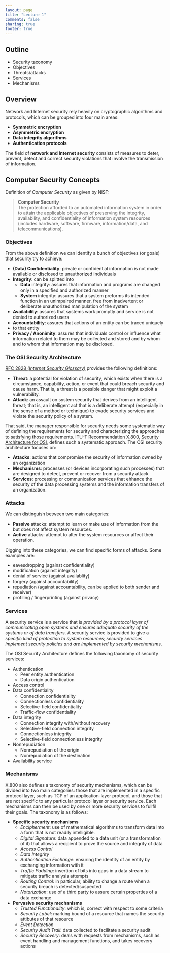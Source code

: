 ```yaml
---
layout: page
title: "Lecture 1"
comments: false
sharing: true
footer: true
---
```

## Outline

* Security taxonomy
 * Objectives
 * Threats/attacks
 * Services
 * Mechanisms

## Overview

Network and Internet security rely heavily on cryptographic algorithms and
protocols, which can be grouped into four main areas:

* **Symmetric encryption**
* **Asymmetric encryption**
* **Data integrity algorithms**
* **Authentication protocols**

The field of **network and Internet security** consists of measures to deter,
prevent, detect and correct security violations that involve the transmission
of information.

## Computer Security Concepts

Definition of _Computer Security_ as given by NIST:

> **Computer Security**  
> The protection afforded to an automated information system in order to attain
> the applicable objectives of preserving the integrity, availability, and
> confidentiality of information system resources (includes hardware, software,
> firmware, information/data, and telecommunications).

### Objectives
From the above definition we can identify a bunch of objectives (or goals) that
security try to achieve:

* **(Data) Confidentiality**: private or confidential information is not made
available or disclosed to unauthorized individuals
* **Integrity**: can be splitted into
  * **Data** integrity: assures that information and programs are changed only
 in a specified and authorized manner
  * **System** integrity: assures that a system preforms its intended function
 in an unimpaired manner, free from inadvertent or deliberate unauthorized
 manipulation of the system
* **Availability**: assures that systems work promptly and service is not
denied to authorized users
* **Accountability**: assures that actions of an entity can be traced uniquely
* to that entity
* **Privacy / Anonimity**: assures that individuals control or influence what
information related to them may be collected and stored and by whom and to whom
that information may be disclosed.

### The OSI Security Architecture
[RFC 2828 (_Internet Security Glossary_)](http://www.rfc-editor.org/rfc/rfc2828.txt)
provides the following definitions:

* **Threat**: a potential for violation of security, which exists when there is
a circumstance, capability, action, or event that could breach security and
cause harm. That is, a threat is a possible danger that might exploit a
vulnerability.
* **Attack**: an assault on system security that derives from an intelligent
threat; that is, an intelligent act that is a deliberate attempt (especially
in the sense of a method or technique) to evade security services and violate
the security policy of a system.

That said, the manager responsible for security needs some systematic way of
defining the requirements for security and characterizing the approaches to
satisfying those requirements. ITU-T Recommendation X.800, 
[Security Architecture for OSI](http://www.itu.int/rec/dologin_pub.asp?lang=e&id=T-REC-X.800-199103-I%21%21PDF-E&type=items), 
defines such a systematic approach. The OSI security architecture focuses on:

* **Attacks**: actions that compromise the security of information owned by an
organization
* **Mechanisms**: processes (or devices incorporating such processes) that are
designed to detect, prevent or recover from a security attack
* **Services**: processing or communication services that ehhance the security
of the data processing systems and the information transfers of an
organization.

### Attacks
We can distinguish between two main categories:

* **Passive** attacks: attempt to learn or make use of information from the
but does not affect system resources.
* **Active** attacks: attempt to alter the system resources or affect their
operation.

Digging into these categories, we can find specific forms of attacks. Some
examples are:

* eavesdropping (against confidentiality)
* modification (against integrity)
* denial of service (against availablity)
* forgery (against accountability)
* repudiation (against accountability, can be applied to both sender and
receiver)
* profiling / fingerprinting (against privacy)

### Services
A security service is a service that is _provided by a protocol layer of
communicating open systems and ensures adequate security of the systems or of
data transfers_. A security service is provided to give a _specific kind of
protection to system resources; security services implement security policies
and are implemented by security mechanisms_.

The OSI Security Architecture defines the following taxonomy of security
services:

* Authentication
  * Peer entity authentication
  * Data origin authentication
* Access control
* Data confidentiality
  * Connection confidentiality
  * Connectionless confidentiality
  * Selective-field confidentiality
  * Traffic-flow confidentiality
* Data integrity
  * Connection integrity with/without recovery
  * Selective-field connection integrity
  * Connectionless integrity
  * Selective-field connectionless integrity
* Nonrepudiation
  * Nonrepudiation of the origin
  * Nonrepudiation of the destination
* Availability service

### Mechanisms
X.800 also defines a taxonomy of security mechanisms, which can be divided into
two main categories: those that are implemented in a specific protocol layer,
such as TCP of an application-layer protocol, and those that are not specific
to any particular protocol layer or security service. Each mechanisms can then
be used by one or more security services to fullfil their goals. The taxonomy
is as follows:

* **Specific security mechanisms**
  * _Encipherment_: use of mathematical algorithms to transform data into a
  form that is not readily intelligible.
  * _Digital Signature_: data appended to a data unit (or a transformation of
  it) that allows a recipient to prove the source and integrity of data
  * _Access Control_
  * _Data Integrity_
  * _Authentication Exchange_: ensuring the identity of an entity by exchanging
  information with it
  * _Traffic Padding_: insertion of bits into gaps in a data stream to mitigate
  traffic analysis attempts
  * _Routing Control_: in particular, ability to change a route when a security
  breach is detected/suspected
  * _Notarization_: use of a third party to assure certain properties of a data
  exchange
* **Pervasive security mechanisms**
  * _Trusted Functionality_: which is, correct with respect to some criteria
  * _Security Label_: marking bound of a resource that names the security
  attibutes of that resource
  * _Event Detection_
  * _Security Audit Trail_: data collected to facilitate a security audit
  * _Security Recovery_: deals with requests from mechanisms, such as event
  handling and management functions, and takes recovery actions

